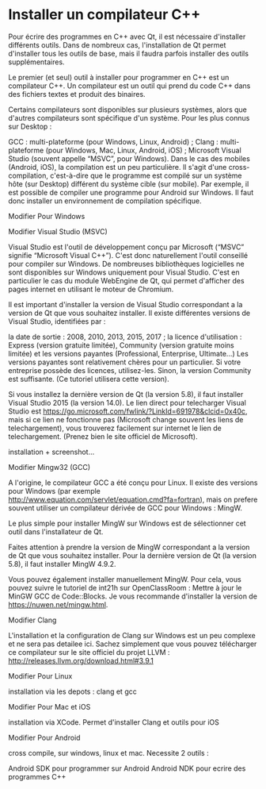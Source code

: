 # Installer un compilateur C++

Pour écrire des programmes en C++ avec Qt, il est nécessaire d'installer différents outils. Dans de nombreux cas, 
l'installation de Qt permet d'installer tous les outils de base, mais il faudra parfois installer des outils 
supplémentaires.

Le premier (et seul) outil à installer pour programmer en C++ est un compilateur C++. Un compilateur est un outil 
qui prend du code C++ dans des fichiers textes et produit des binaires.

Certains compilateurs sont disponibles sur plusieurs systèmes, alors que d'autres compilateurs sont spécifique 
d'un système. Pour les plus connus sur Desktop :

GCC : multi-plateforme (pour Windows, Linux, Android) ;
Clang : multi-plateforme (pour Windows, Mac, Linux, Android, iOS) ;
Microsoft Visual Studio (souvent appelle “MSVC”, pour Windows).
Dans le cas des mobiles (Android, iOS), la compilation est un peu particulière. Il s'agit d'une cross-compilation, 
c'est-à-dire que le programme est compilé sur un système hôte (sur Desktop) différent du système cible (sur mobile). 
Par exemple, il est possible de compiler une programme pour Android sur Windows. Il faut donc installer un environnement 
de compilation spécifique.

Modifier
Pour Windows

Modifier
Visual Studio (MSVC)

Visual Studio est l'outil de développement conçu par Microsoft (“MSVC” signifie “Microsoft Visual C++”). C'est donc 
naturellement l'outil conseillé pour compiler sur Windows. De nombreuses bibliothèques logicielles ne sont disponibles 
sur Windows uniquement pour Visual Studio. C'est en particulier le cas du module WebEngine de Qt, qui permet d'afficher 
des pages internet en utilisant le moteur de Chromium.

Il est important d'installer la version de Visual Studio correspondant a la version de Qt que vous souhaitez installer. 
Il existe différentes versions de Visual Studio, identifiées par :

la date de sortie : 2008, 2010, 2013, 2015, 2017 ;
la licence d'utilisation : Express (version gratuite limitée), Community (version gratuite moins limitée) et les versions 
payantes (Professional, Enterprise, Ultimate…)
Les versions payantes sont relativement chères pour un particulier. Si votre entreprise possède des licences, utilisez-les. 
Sinon, la version Community est suffisante. (Ce tutoriel utilisera cette version).

Si vous installez la dernière version de Qt (la version 5.8), il faut installer Visual Studio 2015 (la version 14.0). 
Le lien direct pour telecharger Visual Studio est https://go.microsoft.com/fwlink/?LinkId=691978&clcid=0x40c, mais si ce 
lien ne fonctionne pas (Microsoft change souvent les liens de telechargement), vous trouverez facilement sur internet le 
lien de telechargement. (Prenez bien le site officiel de Microsoft).

installation + screenshot…

Modifier
Mingw32 (GCC)

A l'origine, le compilateur GCC a été conçu pour Linux. Il existe des versions pour Windows (par exemple 
http://www.equation.com/servlet/equation.cmd?fa=fortran), mais on prefere souvent utiliser un compilateur 
dérivée de GCC pour Windows : MingW.

Le plus simple pour installer MingW sur Windows est de sélectionner cet outil dans l'installateur de Qt.




Faites attention à prendre la version de MingW correspondant a la version de Qt que vous souhaitez installer. 
Pour la dernière version de Qt (la version 5.8), il faut installer MingW 4.9.2.

Vous pouvez également installer manuellement MingW. Pour cela, vous pouvez suivre le tutoriel de int21h sur 
OpenClassRoom : Mettre à jour le MinGW GCC de Code::Blocks. Je vous recommande d'installer la version de 
https://nuwen.net/mingw.html.

Modifier
Clang

L'installation et la configuration de Clang sur Windows est un peu complexe et ne sera pas detailee ici. Sachez 
simplement que vous pouvez télécharger ce compilateur sur le site officiel du projet LLVM : 
http://releases.llvm.org/download.html#3.9.1

Modifier
Pour Linux

installation via les depots : clang et gcc

Modifier
Pour Mac et iOS

installation via XCode. Permet d'installer Clang et outils pour iOS

Modifier
Pour Android

cross compile, sur windows, linux et mac. Necessite 2 outils :

Android SDK pour programmer sur Android
Android NDK pour ecrire des programmes C++
